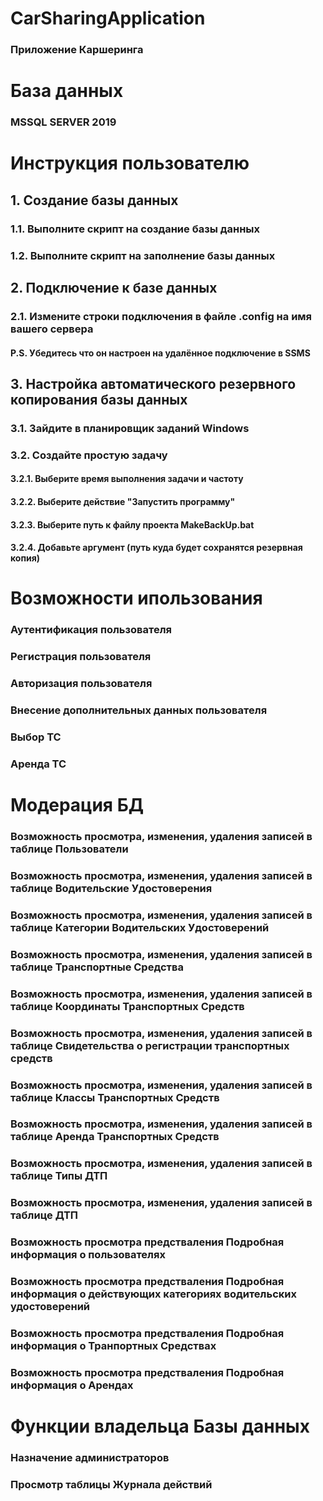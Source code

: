 # CarSharingApplication
### Приложение Каршеринга
# База данных
### MSSQL SERVER 2019
# Инструкция пользователю
  ## 1. Создание базы данных
  ### 1.1. Выполните скрипт на создание базы данных
  ### 1.2. Выполните скрипт на заполнение базы данных
  ## 2. Подключение к базе данных
  ### 2.1. Измените строки подключения в файле .config на имя вашего сервера 
  #### P.S. Убедитесь что он настроен на удалённое подключение в SSMS
  ## 3. Настройка автоматического резервного копирования базы данных
  ### 3.1. Зайдите в планировщик заданий Windows
  ### 3.2. Создайте простую задачу
  #### 3.2.1. Выберите время выполнения задачи и частоту
  #### 3.2.2. Выберите действие "Запустить программу"
  #### 3.2.3. Выберите путь к файлу проекта MakeBackUp.bat
  #### 3.2.4. Добавьте аргумент (путь куда будет сохранятся резервная копия)
# Возможности ипользования
  ### Аутентификация пользователя
  ### Регистрация пользователя
  ### Авторизация пользователя
  ### Внесение дополнительных данных пользователя
  ### Выбор ТС
  ### Аренда ТС
# Модерация БД
  ### Возможность просмотра, изменения, удаления записей в таблице Пользователи
  ### Возможность просмотра, изменения, удаления записей в таблице Водительские Удостоверения
  ### Возможность просмотра, изменения, удаления записей в таблице Категории Водительских Удостоверений
  ### Возможность просмотра, изменения, удаления записей в таблице Транспортные Средства
  ### Возможность просмотра, изменения, удаления записей в таблице Координаты Транспортных Средств
  ### Возможность просмотра, изменения, удаления записей в таблице Свидетельства о регистрации транспортных средств
  ### Возможность просмотра, изменения, удаления записей в таблице Классы Транспортных Средств
  ### Возможность просмотра, изменения, удаления записей в таблице Аренда Транспортных Средств
  ### Возможность просмотра, изменения, удаления записей в таблице Типы ДТП
  ### Возможность просмотра, изменения, удаления записей в таблице ДТП
  ### Возможность просмотра предстваления Подробная информация о пользователях
  ### Возможность просмотра предстваления Подробная информация о действующих категориях водительских удостоверений
  ### Возможность просмотра предстваления Подробная информация о Транпортных Средствах
  ### Возможность просмотра предстваления Подробная информация о Арендах
# Функции владельца Базы данных
  ### Назначение администраторов
  ### Просмотр таблицы Журнала действий
